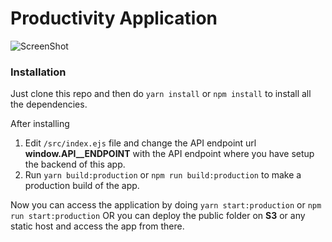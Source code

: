 # Productivity Application


![ScreenShot](https://s3.ap-south-1.amazonaws.com/productivityapp/screenshot.png)


### Installation

Just clone this repo
and then do `yarn install` or `npm install` to install all the dependencies.

After installing

1. Edit `/src/index.ejs` file and change the API endpoint url **window.__API__ENDPOINT__** with the API endpoint where you have setup the backend of this app.
2. Run `yarn build:production` or `npm run build:production` to make a production build of the app.

Now you can access the application by doing `yarn start:production` or `npm run start:production` OR you can deploy the public folder on **S3** or any static host and access the app from there.
